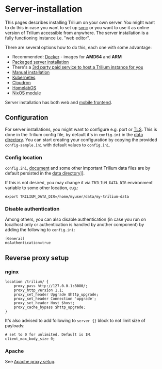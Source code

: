 # Server-installation
This pages describes installing Trilium on your own server. You might want to do this in case you want to set up [sync](synchronization.md) or you want to use it as online version of Trilium accessible from anywhere. The server installation is a fully functioning instance i.e. "web editor".

There are several options how to do this, each one with some advantage:

*   Recommended: [Docker](docker-server-installation.md) - images for **AMD64** and **ARM**
*   [Packaged server installation](packaged-server-installation.md)
*   There's a [3rd party paid service to host a Trilium instance for you](https://trilium.cc/paid-hosting)
*   [Manual installation](manual-server-installation.md)
*   [Kubernetes](kubernetes-server-installation.md)
*   [Cloudron](https://www.cloudron.io/store/com.github.trilium.cloudronapp.html)
*   [HomelabOS](https://homelabos.com/docs/software/trilium/)
*   [NixOS module](nixos-server-installation.md)

Server installation has both web and [mobile frontend](mobile-frontend.md).

Configuration
-------------

For server installations, you might want to configure e.g. port or [TLS](tls-configuration.md). This is done in the Trilium config file, by default it's in `config.ini` in the [data directory](data-directory.md). You can start creating your configuration by copying the provided `config-sample.ini` with default values to `config.ini`.

### Config location

`config.ini`, [document](document.md) and some other important Trilium data files are by default persisted in the [data directory](data-directory.md)\]\].

If this is not desired, you may change it via `TRILIUM_DATA_DIR` environment variable to some other location, e.g.:

```text-plain
export TRILIUM_DATA_DIR=/home/myuser/data/my-trilium-data
```

### Disable authentication

Among others, you can also disable authentication (in case you run on localhost only or authentication is handled by another component) by adding the following to `config.ini`:

```text-plain
[General]
noAuthentication=true
```

Reverse proxy setup
-------------------

### nginx

```text-plain
location /trilium/ {
    proxy_pass http://127.0.0.1:8080/;
    proxy_http_version 1.1;
    proxy_set_header Upgrade $http_upgrade;
    proxy_set_header Connection 'upgrade';
    proxy_set_header Host $host;
    proxy_cache_bypass $http_upgrade;
}
```

It's also advised to add following to `server {}` block to not limit size of payloads:

```text-plain
# set to 0 for unlimited. Default is 1M.
client_max_body_size 0;
```

### Apache

See [Apache proxy setup](apache-proxy-setup.md).
